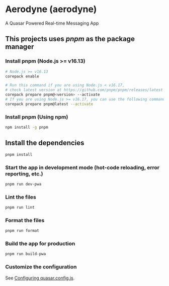 # Aerodyne (aerodyne)

A Quasar Powered Real-time Messaging App

## This projects uses ***pnpm*** as the package manager

### Install pnpm (Node.js >= v16.13)

```bash
# Node.js >= v16.13
corepack enable

# Run this command if you are using Node.js < v16.17,
# check latest version at https://github.com/pnpm/pnpm/releases/latest
corepack prepare pnpm@<version> --activate
# If you are using Node.js >= v16.17, you can use the following command
corepack prepare pnpm@latest --activate
```

### Install pnpm (Using npm)

```bash
npm install -g pnpm
```

## Install the dependencies

```bash
pnpm install
```

### Start the app in development mode (hot-code reloading, error reporting, etc.)

```bash
pnpm run dev-pwa
```

### Lint the files

```bash
pnpm run lint
```

### Format the files

```bash
pnpm run format
```

### Build the app for production

```bash
pnpm run build-pwa
```

### Customize the configuration

See [Configuring quasar.config.js](https://v2.quasar.dev/quasar-cli-vite/quasar-config-js).
